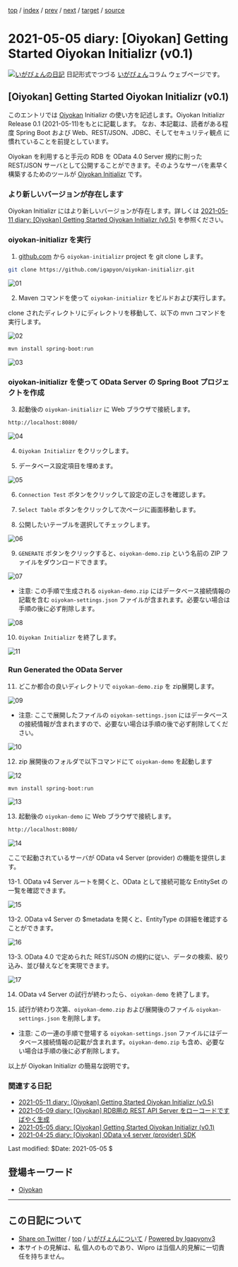 [top](../index.html) 
 / [index](index.html) 
 / [prev](ig210426.html) 
 / [next](ig210506.html) 
 / [target](http://www.igapyon.jp/igapyon/diary/2021/ig210505.html) 
 / [source](https://github.com/igapyon/diary/blob/master/2021/ig210505.src.md) 

2021-05-05 diary: [Oiyokan] Getting Started Oiyokan Initializr (v0.1)
=====================================================================================================
[![いがぴょんの日記](http://www.igapyon.jp/igapyon/diary/images/iga200306s.jpg "いがぴょん")](http://www.igapyon.jp/igapyon/diary/memo/memoigapyon.html) 日記形式でつづる [いがぴょん](http://www.igapyon.jp/igapyon/diary/memo/memoigapyon.html)コラム ウェブページです。

## [Oiyokan] Getting Started Oiyokan Initializr (v0.1)

このエントリでは [Oiyokan](../keyword/oiyokan.html) Initializr の使い方を記述します。Oiyokan Initializr Release 0.1 (2021-05-11)をもとに記載します。
なお、本記載は、読者がある程度 Spring Boot および Web、REST/JSON、JDBC、そしてセキュリティ観点 に慣れていることを前提としています。

Oiyokan を利用すると手元の RDB を OData 4.0 Server 規約に則った REST/JSON サーバとして公開することができます。そのようなサーバを素早く構築するためのツールが [Oiyokan Initializr](https://github.com/igapyon/oiyokan-initializr) です。

### より新しいバージョンが存在します

Oiyokan Initializr にはより新しいバージョンが存在します。詳しくは [2021-05-11 diary: [Oiyokan] Getting Started Oiyokan Initializr (v0.5)](http://www.igapyon.jp/igapyon/diary/2021/ig210511.html) を参照ください。

### oiyokan-initializr を実行

1. [github.com](https://github.com/igapyon/oiyokan-initializr) から `oiyokan-initializr` project を git clone します。

```sh
git clone https://github.com/igapyon/oiyokan-initializr.git
```

![01](http://www.igapyon.jp/igapyon/diary/images/2021/20210505-01.png)

2. Maven コマンドを使って `oiyokan-initializr` をビルドおよび実行します。

clone されたディレクトリにディレクトリを移動して、以下の mvn コマンドを実行します。

![02](http://www.igapyon.jp/igapyon/diary/images/2021/20210505-02.png)

```sh
mvn install spring-boot:run
```

![03](http://www.igapyon.jp/igapyon/diary/images/2021/20210505-03.png)

### oiyokan-initializr を使って OData Server の Spring Boot プロジェクトを作成

3. 起動後の `oiyokan-initializr` に Web ブラウザで接続します。

```sh
http://localhost:8080/
```

![04](http://www.igapyon.jp/igapyon/diary/images/2021/20210505-04.png)

4. `Oiyokan Initializr` をクリックします。

5. データベース設定項目を埋めます。

![05](http://www.igapyon.jp/igapyon/diary/images/2021/20210505-05.png)

6. `Connection Test` ボタンをクリックして設定の正しさを確認します。

7. `Select Table` ボタンをクリックして次ページに画面移動します。

8. 公開したいテーブルを選択してチェックします。

![06](http://www.igapyon.jp/igapyon/diary/images/2021/20210505-06.png)

9. `GENERATE` ボタンをクリックすると、`oiyokan-demo.zip` という名前の ZIP ファイルをダウンロードできます。

![07](http://www.igapyon.jp/igapyon/diary/images/2021/20210505-07.png)

- 注意: この手順で生成される `oiyokan-demo.zip` にはデータベース接続情報の記載を含む `oiyokan-settings.json` ファイルが含まれます。必要ない場合は手順の後に必ず削除します。

![08](http://www.igapyon.jp/igapyon/diary/images/2021/20210505-08.png)

10. `Oiyokan Initializr` を終了します。

![11](http://www.igapyon.jp/igapyon/diary/images/2021/20210505-11.png)

### Run Generated the OData Server

11. どこか都合の良いディレクトリで `oiyokan-demo.zip` を zip展開します。

![09](http://www.igapyon.jp/igapyon/diary/images/2021/20210505-09.png)

- 注意: ここで展開したファイルの `oiyokan-settings.json` にはデータベースの接続情報が含まれますので、必要ない場合は手順の後で必ず削除してください。

![10](http://www.igapyon.jp/igapyon/diary/images/2021/20210505-10.png)

12. zip 展開後のフォルダで以下コマンドにて `oiyokan-demo` を起動します

![12](http://www.igapyon.jp/igapyon/diary/images/2021/20210505-12.png)

```sh
mvn install spring-boot:run
```

![13](http://www.igapyon.jp/igapyon/diary/images/2021/20210505-13.png)

13. 起動後の `oiyokan-demo` に Web ブラウザで接続します。

```sh
http://localhost:8080/
```

![14](http://www.igapyon.jp/igapyon/diary/images/2021/20210505-14.png)

ここで起動されているサーバが OData v4 Server (provider) の機能を提供します。

13-1. OData v4 Server ルートを開くと、OData として接続可能な EntitySet の一覧を確認できます。

![15](http://www.igapyon.jp/igapyon/diary/images/2021/20210505-15.png)

13-2. OData v4 Server の $metadata を開くと、EntityType の詳細を確認することができます。

![16](http://www.igapyon.jp/igapyon/diary/images/2021/20210505-16.png)

13-3. OData 4.0 で定められた REST/JSON の規約に従い、データの検索、絞り込み、並び替えなどを実現できます。

![17](http://www.igapyon.jp/igapyon/diary/images/2021/20210505-17.png)

14. OData v4 Server の試行が終わったら、`oiyokan-demo` を終了します。

15. 試行が終わり次第、`oiyokan-demo.zip` および展開後のファイル `oiyokan-settings.json` を削除します。

- 注意: この一連の手順で登場する `oiyokan-settings.json` ファイルにはデータベース接続情報の記載が含まれます。`oiyokan-demo.zip` も含め、必要ない場合は手順の後に必ず削除します。

以上が Oiyokan Initializr の簡易な説明です。

### 関連する日記

- [2021-05-11 diary: [Oiyokan] Getting Started Oiyokan Initializr (v0.5)](http://www.igapyon.jp/igapyon/diary/2021/ig210511.html)
- [2021-05-09 diary: [Oiyokan] RDB用の REST API Server をローコードですばやく生成](http://www.igapyon.jp/igapyon/diary/2021/ig210509.html)
- [2021-05-05 diary: [Oiyokan] Getting Started Oiyokan Initializr (v0.1)](http://www.igapyon.jp/igapyon/diary/2021/ig210505.html)
- [2021-04-25 diary: [Oiyokan] OData v4 server (provider) SDK](http://www.igapyon.jp/igapyon/diary/2021/ig210425.html)

Last modified: $Date: 2021-05-05 $

## 登場キーワード

* [Oiyokan](../keyword/oiyokan.html)

----------------------------------------------------------------------------------------------------

## この日記について

* [Share on Twitter](https://twitter.com/intent/tweet?hashtags=igapyon%2Cdiary%2C%E3%81%84%E3%81%8C%E3%81%B4%E3%82%87%E3%82%93%2COiyokan&text=%5BOiyokan%5D+Getting+Started+Oiyokan+Initializr+%28v0.1%29&url=http%3A%2F%2Fwww.igapyon.jp%2Figapyon%2Fdiary%2F2021%2Fig210505.html) / [top](../index.html) / [いがぴょんについて](http://www.igapyon.jp/igapyon/diary/memo/memoigapyon.html) / [Powered by Igapyonv3](https://github.com/igapyon/igapyonv3)
* 本サイトの見解は、私 個人のものであり、Wipro は当個人的見解に一切責任を持ちません。 
